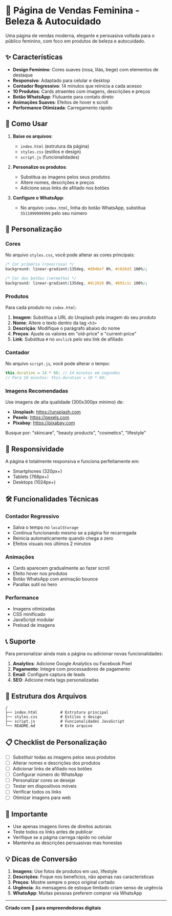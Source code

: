 # 💖 Página de Vendas Feminina - Beleza & Autocuidado

Uma página de vendas moderna, elegante e persuasiva voltada para o público feminino, com foco em produtos de beleza e autocuidado.

## ✨ Características

- **Design Feminino**: Cores suaves (rosa, lilás, bege) com elementos de destaque
- **Responsivo**: Adaptado para celular e desktop
- **Contador Regressivo**: 14 minutos que reinicia a cada acesso
- **10 Produtos**: Cards atraentes com imagens, descrições e preços
- **Botão WhatsApp**: Flutuante para contato direto
- **Animações Suaves**: Efeitos de hover e scroll
- **Performance Otimizada**: Carregamento rápido

## 🚀 Como Usar

1. **Baixe os arquivos**:
   - `index.html` (estrutura da página)
   - `styles.css` (estilos e design)
   - `script.js` (funcionalidades)

2. **Personalize os produtos**:
   - Substitua as imagens pelos seus produtos
   - Altere nomes, descrições e preços
   - Adicione seus links de afiliado nos botões

3. **Configure o WhatsApp**:
   - No arquivo `index.html`, linha do botão WhatsApp, substitua `5511999999999` pelo seu número

## 🎨 Personalização

### Cores
No arquivo `styles.css`, você pode alterar as cores principais:
```css
/* Cor primária (roxo/rosa) */
background: linear-gradient(135deg, #d946ef 0%, #c026d3 100%);

/* Cor dos botões (vermelho) */
background: linear-gradient(135deg, #dc2626 0%, #b91c1c 100%);
```

### Produtos
Para cada produto no `index.html`:
1. **Imagem**: Substitua a URL do Unsplash pela imagem do seu produto
2. **Nome**: Altere o texto dentro da tag `<h3>`
3. **Descrição**: Modifique o parágrafo abaixo do nome
4. **Preços**: Ajuste os valores em "old-price" e "current-price"
5. **Link**: Substitua `#` no `onclick` pelo seu link de afiliado

### Contador
No arquivo `script.js`, você pode alterar o tempo:
```javascript
this.duration = 14 * 60; // 14 minutos em segundos
// Para 10 minutos: this.duration = 10 * 60;
```

### Imagens Recomendadas
Use imagens de alta qualidade (300x300px mínimo) de:
- **Unsplash**: https://unsplash.com
- **Pexels**: https://pexels.com
- **Pixabay**: https://pixabay.com

Busque por: "skincare", "beauty products", "cosmetics", "lifestyle"

## 📱 Responsividade

A página é totalmente responsiva e funciona perfeitamente em:
- Smartphones (320px+)
- Tablets (768px+)
- Desktops (1024px+)

## 🛠️ Funcionalidades Técnicas

### Contador Regressivo
- Salva o tempo no `localStorage`
- Continua funcionando mesmo se a página for recarregada
- Reinicia automaticamente quando chega a zero
- Efeitos visuais nos últimos 2 minutos

### Animações
- Cards aparecem gradualmente ao fazer scroll
- Efeito hover nos produtos
- Botão WhatsApp com animação bounce
- Parallax sutil no hero

### Performance
- Imagens otimizadas
- CSS minificado
- JavaScript modular
- Preload de imagens

## 📞 Suporte

Para personalizar ainda mais a página ou adicionar novas funcionalidades:

1. **Analytics**: Adicione Google Analytics ou Facebook Pixel
2. **Pagamento**: Integre com processadores de pagamento
3. **Email**: Configure captura de leads
4. **SEO**: Adicione meta tags personalizadas

## 🔧 Estrutura dos Arquivos

```
/
├── index.html          # Estrutura principal
├── styles.css          # Estilos e design
├── script.js           # Funcionalidades JavaScript
└── README.md           # Este arquivo
```

## 📋 Checklist de Personalização

- [ ] Substituir todas as imagens pelos seus produtos
- [ ] Alterar nomes e descrições dos produtos
- [ ] Adicionar links de afiliado nos botões
- [ ] Configurar número do WhatsApp
- [ ] Personalizar cores se desejar
- [ ] Testar em dispositivos móveis
- [ ] Verificar todos os links
- [ ] Otimizar imagens para web

## 🚨 Importante

- Use apenas imagens livres de direitos autorais
- Teste todos os links antes de publicar
- Verifique se a página carrega rápido no celular
- Mantenha as descrições persuasivas mas honestas

## 💡 Dicas de Conversão

1. **Imagens**: Use fotos de produtos em uso, lifestyle
2. **Descrições**: Foque nos benefícios, não apenas nas características
3. **Preços**: Mostre sempre o preço original cortado
4. **Urgência**: As mensagens de estoque limitado criam senso de urgência
5. **WhatsApp**: Muitas pessoas preferem comprar via WhatsApp

---

**Criado com 💖 para empreendedoras digitais**
